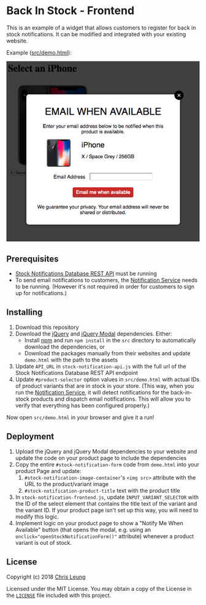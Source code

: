 # Back In Stock - Frontend

This is an example of a widget that allows customers to register for back in stock notifications. It can be modified and integrated with your existing website.

Example ([src/demo.html](src/demo.html)):

![Demo Notification Form](doc/sample.png "Demo Notification Form")

## Prerequisites

* [Stock Notifications Database REST API](../RestApi) must be running
* To send email notifications to customers, the [Notification Service](../NotificationService) needs to be running. (However it's not required in order for customers to sign up for notifications.)

## Installing

1. Download this repository
2. Download the [jQuery](https://jquery.com/) and [jQuery Modal](https://jquerymodal.com) dependencies. Either:
    * Install [npm](https://www.npmjs.com/) and run `npm install` in the `src` directory to automatically download the dependencies, or
    * Download the packages manually from their websites and update `demo.html` with the path to the assets
3. Update `API_URL` in `stock-notification-api.js` with the full url of the Stock Notifications Database REST API endpoint
4. Update `#product-selector` option values in `src/demo.html` with actual IDs of product variants that are in stock in your store. (This way, when you run the [Notification Service](../NotificationService), it will detect notifications for the back-in-stock products and dispatch email notifications. This will allow you to verify that everything has been configured properly.)

Now open `src/demo.html` in your browser and give it a run!

## Deployment

1. Upload the jQuery and jQuery Modal dependencies to your website and update the code on your product page to include the dependencies
3. Copy the entire `#stock-notification-form` code from `demo.html` into your product Page and update:
    1. `#stock-notification-image-container`'s `<img src>` attribute with the URL to the product/variant image
    2. `#stock-notification-product-title` text with the product title
4. In `stock-notification-frontend.js`, update `INPUT_VARIANT_SELECTOR` with the ID of the select element that contains the title text of the variant and the variant ID. If your product page isn't set up this way, you will need to modify this logic.
5. Implement logic on your product page to show a "Notify Me When Available" button (that opens the modal, e.g. using an `onclick="openStockNotificationForm()"` attribute) whenever a product variant is out of stock.

## License

Copyright (c) 2018 [Chris Leung](https://github.com/chrislzm)

Licensed under the MIT License. You may obtain a copy of the License in the [`LICENSE`](LICENSE) file included with this project.

